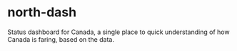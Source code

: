 # north-dash
Status dashboard for Canada, a single place to quick understanding of how Canada is faring, based on the data.
